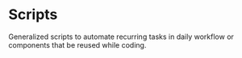 # Scripts
Generalized scripts to automate recurring tasks in daily workflow or components that be reused while coding.
